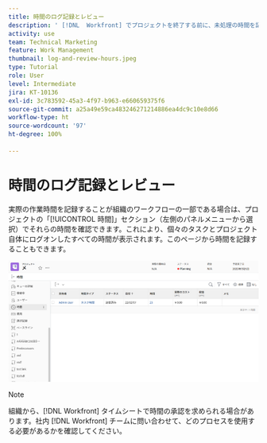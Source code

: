 ```yaml
---
title: 時間のログ記録とレビュー
description: ' [!DNL  Workfront] でプロジェクトを終了する前に、未処理の時間を記録し、記録された時間を確認します。'
activity: use
team: Technical Marketing
feature: Work Management
thumbnail: log-and-review-hours.jpeg
type: Tutorial
role: User
level: Intermediate
jira: KT-10136
exl-id: 3c783592-45a3-4f97-b963-e660659375f6
source-git-commit: a25a49e59ca483246271214886ea4dc9c10e8d66
workflow-type: ht
source-wordcount: '97'
ht-degree: 100%

---
```


# 時間のログ記録とレビュー

実際の作業時間を記録することが組織のワークフローの一部である場合は、プロジェクトの「[!UICONTROL 時間]」セクション（左側のパネルメニューから選択）でそれらの時間を確認できます。これにより、個々のタスクとプロジェクト自体にログオンしたすべての時間が表示されます。このページから時間を記録することもできます。

![時間エントリを示す時間ページ](assets/planner-fund-log-and-review-hours.png)

>[!NOTE]
>
>組織から、[!DNL Workfront] タイムシートで時間の承認を求められる場合があります。社内 [!DNL Workfront] チームに問い合わせて、どのプロセスを使用する必要があるかを確認してください。

<!---
learn more url
Log time
--->
